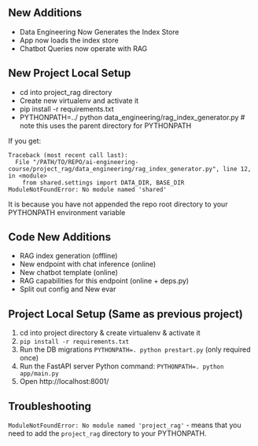 ## New Additions

- Data Engineering Now Generates the Index Store
- App now loads the index store
- Chatbot Queries now operate with RAG

## New Project Local Setup
- cd into project_rag directory
- Create new virtualenv and activate it
- pip install -r requirements.txt
- PYTHONPATH=../ python data_engineering/rag_index_generator.py  # note this uses the parent directory for PYTHONPATH

If you get:
```shell
Traceback (most recent call last):
  File "/PATH/TO/REPO/ai-engineering-course/project_rag/data_engineering/rag_index_generator.py", line 12, in <module>
    from shared.settings import DATA_DIR, BASE_DIR
ModuleNotFoundError: No module named 'shared'
```
It is because you have not appended the repo root directory to your PYTHONPATH environment variable

## Code New Additions
- RAG index generation (offline)
- New endpoint with chat inference (online)
- New chatbot template (online)
- RAG capabilities for this endpoint (online + deps.py)
- Split out config and New evar


## Project Local Setup (Same as previous project)

1. cd into project directory & create virtualenv & activate it
2. `pip install -r requirements.txt`
3. Run the DB migrations `PYTHONPATH=. python prestart.py` (only required once)
4. Run the FastAPI server Python command: `PYTHONPATH=. python app/main.py`
6. Open http://localhost:8001/


## Troubleshooting
`ModuleNotFoundError: No module named 'project_rag'` - means that you need to add the
`project_rag` directory to your PYTHONPATH. 